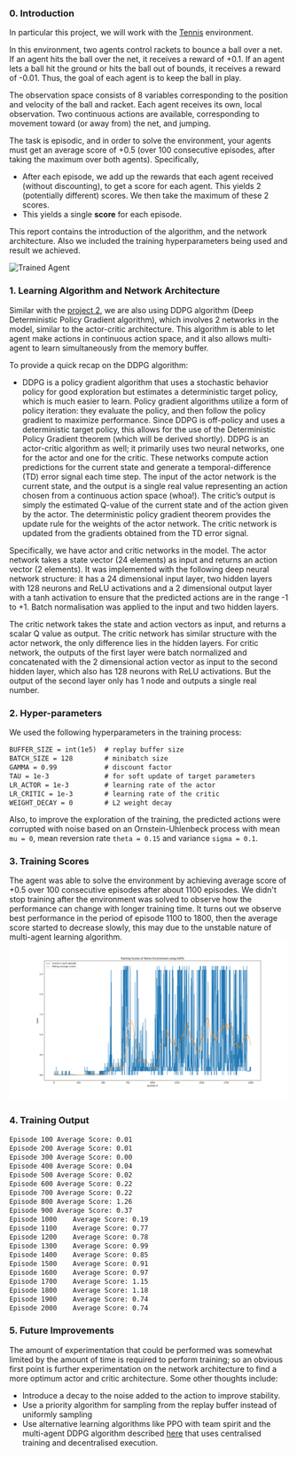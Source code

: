 [//]: # (Image References)

[image1]: https://user-images.githubusercontent.com/10624937/42135623-e770e354-7d12-11e8-998d-29fc74429ca2.gif "Trained Agent"

### 0. Introduction

In particular this project, we will work with the [Tennis](https://github.com/Unity-Technologies/ml-agents/blob/master/docs/Learning-Environment-Examples.md#tennis) environment.

In this environment, two agents control rackets to bounce a ball over a net. If an agent hits the ball over the net, it receives a reward of +0.1.  If an agent lets a ball hit the ground or hits the ball out of bounds, it receives a reward of -0.01.  Thus, the goal of each agent is to keep the ball in play.

The observation space consists of 8 variables corresponding to the position and velocity of the ball and racket. Each agent receives its own, local observation.  Two continuous actions are available, corresponding to movement toward (or away from) the net, and jumping. 

The task is episodic, and in order to solve the environment, your agents must get an average score of +0.5 (over 100 consecutive episodes, after taking the maximum over both agents). Specifically,

- After each episode, we add up the rewards that each agent received (without discounting), to get a score for each agent. This yields 2 (potentially different) scores. We then take the maximum of these 2 scores.
- This yields a single **score** for each episode.

This report contains the introduction of the algorithm, and the network architecture. Also we included the training hyperparameters being used and result we achieved.

![Trained Agent][image1]

### 1. Learning Algorithm and Network Architecture

Similar with the [project 2](https://github.com/liuwenbindo/drlnd_continuous_control), we are also using DDPG algorithm (Deep Deterministic Policy Gradient algorithm), which involves 2 networks in the model, similar to the actor-critic architecture. This algorithm is able to let agent make actions in continuous action space, and it also allows multi-agent to learn simultaneously from the memory buffer.

To provide a quick recap on the DDPG algorithm:

- DDPG is a policy gradient algorithm that uses a stochastic behavior policy for good exploration but estimates a deterministic target policy, which is much easier to learn. Policy gradient algorithms utilize a form of policy iteration: they evaluate the policy, and then follow the policy gradient to maximize performance. Since DDPG is off-policy and uses a deterministic target policy, this allows for the use of the Deterministic Policy Gradient theorem (which will be derived shortly). DDPG is an actor-critic algorithm as well; it primarily uses two neural networks, one for the actor and one for the critic. These networks compute action predictions for the current state and generate a temporal-difference (TD) error signal each time step. The input of the actor network is the current state, and the output is a single real value representing an action chosen from a continuous action space (whoa!). The critic’s output is simply the estimated Q-value of the current state and of the action given by the actor. The deterministic policy gradient theorem provides the update rule for the weights of the actor network. The critic network is updated from the gradients obtained from the TD error signal.

Specifically, we have actor and critic networks in the model. The actor network takes a state vector (24 elements) as input and returns an action vector (2 elements). It was implemented with the following deep neural network structure: it has a 24 dimensional input layer, two hidden layers with 128 neurons and ReLU activations and a 2 dimensional output layer with a tanh activation to ensure that the predicted actions are in the range -1 to +1. Batch normalisation was applied to the input and two hidden layers.

The critic network takes the state and action vectors as input, and returns a scalar Q value as output. The critic network has similar structure with the actor network, the only difference lies in the hidden layers. For critic network, the outputs of the first layer were batch normalized and concatenated with the 2 dimensional action vector as input to the second hidden layer, which also has 128 neurons with ReLU activations. But the output of the second layer only has 1 node and outputs a single real number.

### 2. Hyper-parameters

We used the following hyperparameters in the training process:

```
BUFFER_SIZE = int(1e5)  # replay buffer size
BATCH_SIZE = 128        # minibatch size
GAMMA = 0.99            # discount factor
TAU = 1e-3              # for soft update of target parameters
LR_ACTOR = 1e-3         # learning rate of the actor 
LR_CRITIC = 1e-3        # learning rate of the critic
WEIGHT_DECAY = 0        # L2 weight decay

```
Also, to improve the exploration of the training, the predicted actions were corrupted with noise based on an Ornstein-Uhlenbeck process with mean `mu = 0`, mean reversion rate `theta = 0.15` and variance `sigma = 0.1`.

### 3. Training Scores

The agent was able to solve the environment by achieving average score of +0.5 over 100 consecutive episodes after about 1100 episodes. We didn't stop training after the environment was solved to observe how the performance can change with longer training time. It turns out we observe best performance in the period of episode 1100 to 1800, then the average score started to decrease slowly, this may due to the unstable nature of multi-agent learning algorithm.
![ ](training_scores.png)

### 4. Training Output

```
Episode 100	Average Score: 0.01
Episode 200	Average Score: 0.01
Episode 300	Average Score: 0.00
Episode 400	Average Score: 0.04
Episode 500	Average Score: 0.02
Episode 600	Average Score: 0.22
Episode 700	Average Score: 0.22
Episode 800	Average Score: 1.26
Episode 900	Average Score: 0.37
Episode 1000	Average Score: 0.19
Episode 1100	Average Score: 0.77
Episode 1200	Average Score: 0.78
Episode 1300	Average Score: 0.99
Episode 1400	Average Score: 0.85
Episode 1500	Average Score: 0.91
Episode 1600	Average Score: 0.97
Episode 1700	Average Score: 1.15
Episode 1800	Average Score: 1.18
Episode 1900	Average Score: 0.74
Episode 2000	Average Score: 0.74
```

### 5. Future Improvements
The amount of experimentation that could be performed was somewhat limited by the amount of time is required to perform training; so an obvious first point is further experimentation on the network architecture to find a more optimum actor and critic architecture. Some other thoughts include:

 - Introduce a decay to the noise added to the action to improve stability.
 - Use a priority algorithm for sampling from the replay buffer instead of uniformly sampling
 - Use alternative learning algorithms like PPO with team spirit and the multi-agent DDPG algorithm described [here](https://papers.nips.cc/paper/7217-multi-agent-actor-critic-for-mixed-cooperative-competitive-environments.pdf) that uses centralised training and decentralised execution.
